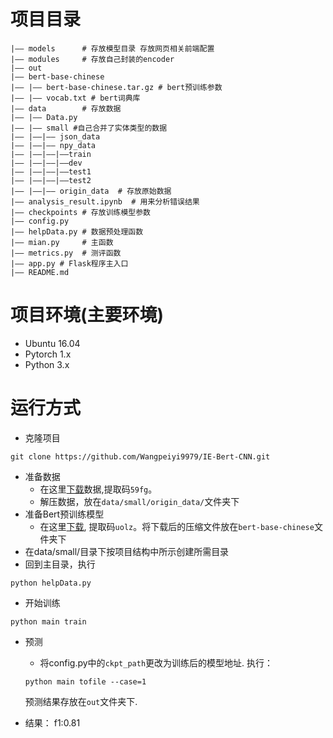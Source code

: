 # 项目目录
```
|—— models      # 存放模型目录 存放网页相关前端配置
|—— modules     # 存放自己封装的encoder
|—— out         
|—— bert-base-chinese 
|—— |—— bert-base-chinese.tar.gz # bert预训练参数
|—— |—— vocab.txt # bert词典库
|—— data        # 存放数据
|—— |—— Data.py
|—— |—— small #自己合并了实体类型的数据
|—— |——|—— json_data  
|—— |——|—— npy_data  
|—— |——|——|——train
|—— |——|——|——dev
|—— |——|——|——test1
|—— |——|——|——test2
|—— |——|—— origin_data  # 存放原始数据
|—— analysis_result.ipynb  # 用来分析错误结果
|—— checkpoints # 存放训练模型参数
|—— config.py     
|—— helpData.py # 数据预处理函数
|—— mian.py     # 主函数
|—— metrics.py  # 测评函数
|—— app.py # Flask程序主入口
|—— README.md
```
# 项目环境(主要环境)
- Ubuntu 16.04
- Pytorch 1.x
- Python 3.x
# 运行方式
- 克隆项目

```
git clone https://github.com/Wangpeiyi9979/IE-Bert-CNN.git
```
- 准备数据
    - 在这里[下载](https://pan.baidu.com/s/1DG1aVcDzbKG3ubkj8Q8nHQ)数据,提取码`59fg`。
    - 解压数据，放在`data/small/origin_data/`文件夹下
- 准备Bert预训练模型
    - 在这里[下载](https://pan.baidu.com/s/1EGkPB628ewXJhqqgrHBfDw), 提取码`uolz`。将下载后的压缩文件放在`bert-base-chinese`文件夹下
- 在data/small/目录下按项目结构中所示创建所需目录
- 回到主目录，执行

```
python helpData.py
```
- 开始训练

```
python main train
```
- 预测
    - 将config.py中的`ckpt_path`更改为训练后的模型地址.
    执行：
    ```
    python main tofile --case=1
    ```
    预测结果存放在`out`文件夹下.

- 结果： f1:0.81
